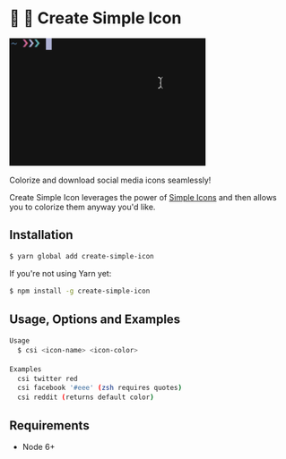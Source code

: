 # 🎨 🔧 Create Simple Icon

<img src="example.gif" width="350">

Colorize and download social media icons seamlessly!

Create Simple Icon leverages the power of [Simple Icons](https://simpleicons.org) and then allows you to colorize them anyway you'd like.

## Installation

```bash
$ yarn global add create-simple-icon
```

If you're not using Yarn yet:

```bash
$ npm install -g create-simple-icon
```

## Usage, Options and Examples

```bash
Usage
  $ csi <icon-name> <icon-color>

Examples
  csi twitter red
  csi facebook '#eee' (zsh requires quotes)
  csi reddit (returns default color)
```

## Requirements
- Node 6+
